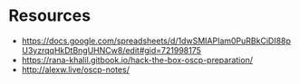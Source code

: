 # Resources

- https://docs.google.com/spreadsheets/d/1dwSMIAPIam0PuRBkCiDI88pU3yzrqqHkDtBngUHNCw8/edit#gid=721998175
- https://rana-khalil.gitbook.io/hack-the-box-oscp-preparation/
- http://alexw.live/oscp-notes/
